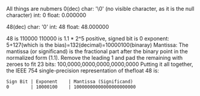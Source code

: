 All things are nubmers
0(dec)
char: '\0' (no visible character, as it is the null character)
int: 0
float: 0.000000

48(dec)
char: '0'
int: 48
float: 48.000000

48 is 110000
110000 is 1.1 * 2^5
positive, signed bit is 0
exponent: 5+127(which is the bias)=132(decimal)=10000100(binaray)
Mantissa: The mantissa (or significand) is the fractional part after the binary point in the normalized form (1.1). Remove the leading 1 and pad the remaining with zeroes to fit 23 bits:
100,0000,0000,0000,0000,0000
Putting it all together, the IEEE 754 single-precision representation of thefloat 48 is:
```mathmatica
Sign Bit | Exponent    | Mantissa (Significand)
0        | 10000100    | 10000000000000000000000
```


